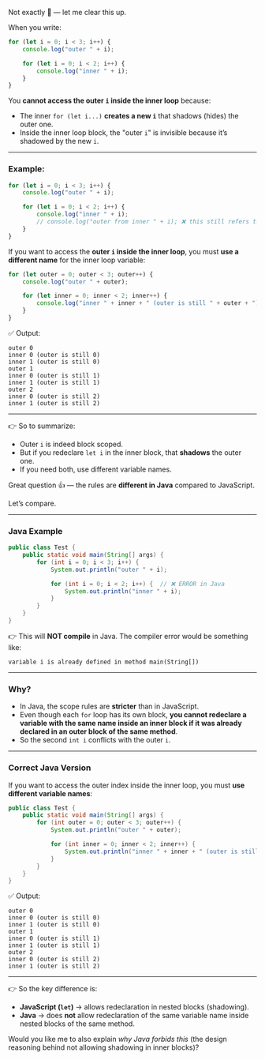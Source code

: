 Not exactly 🙂 — let me clear this up.

When you write:

```js
for (let i = 0; i < 3; i++) {
    console.log("outer " + i);

    for (let i = 0; i < 2; i++) {
        console.log("inner " + i);
    }
}
```

You **cannot access the outer `i` inside the inner loop** because:

* The inner `for (let i...)` **creates a new `i`** that shadows (hides) the outer one.
* Inside the inner loop block, the "outer `i`" is invisible because it’s shadowed by the new `i`.

---

### Example:

```js
for (let i = 0; i < 3; i++) {
    console.log("outer " + i);

    for (let i = 0; i < 2; i++) {
        console.log("inner " + i);
        // console.log("outer from inner " + i); ❌ this still refers to inner i
    }
}
```

If you want to access the **outer `i` inside the inner loop**, you must **use a different name** for the inner loop variable:

```js
for (let outer = 0; outer < 3; outer++) {
    console.log("outer " + outer);

    for (let inner = 0; inner < 2; inner++) {
        console.log("inner " + inner + " (outer is still " + outer + ")");
    }
}
```

✅ Output:

```
outer 0
inner 0 (outer is still 0)
inner 1 (outer is still 0)
outer 1
inner 0 (outer is still 1)
inner 1 (outer is still 1)
outer 2
inner 0 (outer is still 2)
inner 1 (outer is still 2)
```

---

👉 So to summarize:

* Outer `i` is indeed block scoped.
* But if you redeclare `let i` in the inner block, that **shadows** the outer one.
* If you need both, use different variable names.

Great question 👍 — the rules are **different in Java** compared to JavaScript.

Let’s compare.

---

### Java Example

```java
public class Test {
    public static void main(String[] args) {
        for (int i = 0; i < 3; i++) {
            System.out.println("outer " + i);

            for (int i = 0; i < 2; i++) {  // ❌ ERROR in Java
                System.out.println("inner " + i);
            }
        }
    }
}
```

👉 This will **NOT compile** in Java.
The compiler error would be something like:

```
variable i is already defined in method main(String[])
```

---

### Why?

* In Java, the scope rules are **stricter** than in JavaScript.
* Even though each `for` loop has its own block, **you cannot redeclare a variable with the same name inside an inner block if it was already declared in an outer block of the same method**.
* So the second `int i` conflicts with the outer `i`.

---

### Correct Java Version

If you want to access the outer index inside the inner loop, you must **use different variable names**:

```java
public class Test {
    public static void main(String[] args) {
        for (int outer = 0; outer < 3; outer++) {
            System.out.println("outer " + outer);

            for (int inner = 0; inner < 2; inner++) {
                System.out.println("inner " + inner + " (outer is still " + outer + ")");
            }
        }
    }
}
```

✅ Output:

```
outer 0
inner 0 (outer is still 0)
inner 1 (outer is still 0)
outer 1
inner 0 (outer is still 1)
inner 1 (outer is still 1)
outer 2
inner 0 (outer is still 2)
inner 1 (outer is still 2)
```

---

👉 So the key difference is:

* **JavaScript (`let`)** → allows redeclaration in nested blocks (shadowing).
* **Java** → does **not** allow redeclaration of the same variable name inside nested blocks of the same method.

Would you like me to also explain *why Java forbids this* (the design reasoning behind not allowing shadowing in inner blocks)?
